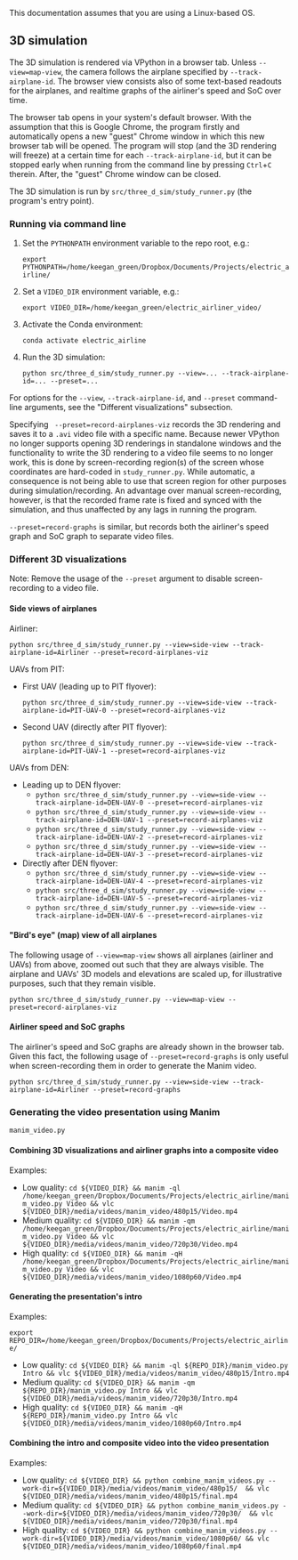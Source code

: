 This documentation assumes that you are using a Linux-based OS.

## 3D simulation

The 3D simulation is rendered via VPython in a browser tab. Unless `--view=map-view`, the camera follows the airplane specified by `--track-airplane-id`. The browser view consists also of some text-based readouts for the airplanes, and realtime graphs of the airliner's speed and SoC over time.

The browser tab opens in your system's default browser. With the assumption that this is Google Chrome, the program firstly and automatically opens a new "guest" Chrome window in which this new browser tab will be opened. The program will stop (and the 3D rendering will freeze) at a certain time for each `--track-airplane-id`, but it can be stopped early when running from the command line by pressing `Ctrl`+`C` therein. After, the "guest" Chrome window can be closed. 

The 3D simulation is run by `src/three_d_sim/study_runner.py` (the program's entry point).

### Running via command line

1. Set the `PYTHONPATH` environment variable to the repo root, e.g.:
    
    `export PYTHONPATH=/home/keegan_green/Dropbox/Documents/Projects/electric_airline/`
    
2. Set a `VIDEO_DIR` environment variable, e.g.:
    
    `export VIDEO_DIR=/home/keegan_green/electric_airliner_video/`
    
3. Activate the Conda environment:
    
    `conda activate electric_airline`
    
4. Run the 3D simulation:
    
    `python src/three_d_sim/study_runner.py --view=... --track-airplane-id=... --preset=...`

For options for the `--view`, `--track-airplane-id`, and `--preset` command-line arguments, see the "Different visualizations" subsection.

Specifying ` --preset=record-airplanes-viz` records the 3D rendering and saves it to a `.avi` video file with a specific name. Because newer VPython no longer supports opening 3D renderings in standalone windows and the functionality to write the 3D rendering to a video file seems to no longer work, this is done by screen-recording region(s) of the screen whose coordinates are hard-coded in `study_runner.py`. While automatic, a consequence is not being able to use that screen region for other purposes during simulation/recording. An advantage over manual screen-recording, however, is that the recorded frame rate is fixed and synced with the simulation, and thus unaffected by any lags in running the program.

`--preset=record-graphs` is similar, but records both the airliner's speed graph and SoC graph to separate video files.

### Different 3D visualizations

Note: Remove the usage of the `--preset` argument to disable screen-recording to a video file.

#### Side views of airplanes

Airliner:

`python src/three_d_sim/study_runner.py --view=side-view --track-airplane-id=Airliner --preset=record-airplanes-viz`

UAVs from PIT:
  - First UAV (leading up to PIT flyover):
    
    `python src/three_d_sim/study_runner.py --view=side-view --track-airplane-id=PIT-UAV-0 --preset=record-airplanes-viz`
    
  - Second UAV (directly after PIT flyover):
    
    `python src/three_d_sim/study_runner.py --view=side-view --track-airplane-id=PIT-UAV-1 --preset=record-airplanes-viz`

UAVs from DEN:
  - Leading up to DEN flyover:
    - `python src/three_d_sim/study_runner.py --view=side-view --track-airplane-id=DEN-UAV-0 --preset=record-airplanes-viz`
    - `python src/three_d_sim/study_runner.py --view=side-view --track-airplane-id=DEN-UAV-1 --preset=record-airplanes-viz`
    - `python src/three_d_sim/study_runner.py --view=side-view --track-airplane-id=DEN-UAV-2 --preset=record-airplanes-viz`
    - `python src/three_d_sim/study_runner.py --view=side-view --track-airplane-id=DEN-UAV-3 --preset=record-airplanes-viz`
  - Directly after DEN flyover:
    - `python src/three_d_sim/study_runner.py --view=side-view --track-airplane-id=DEN-UAV-4 --preset=record-airplanes-viz`
    - `python src/three_d_sim/study_runner.py --view=side-view --track-airplane-id=DEN-UAV-5 --preset=record-airplanes-viz`
    - `python src/three_d_sim/study_runner.py --view=side-view --track-airplane-id=DEN-UAV-6 --preset=record-airplanes-viz`

#### "Bird's eye" (map) view of all airplanes

The following usage of `--view=map-view` shows all airplanes (airliner and UAVs) from above, zoomed out such that they are always visible. The airplane and UAVs' 3D models and elevations are scaled up, for illustrative purposes, such that they remain visible.

`python src/three_d_sim/study_runner.py --view=map-view --preset=record-airplanes-viz`

#### Airliner speed and SoC graphs

The airliner's speed and SoC graphs are already shown in the browser tab. Given this fact, the following usage of `--preset=record-graphs` is only useful when screen-recording them in order to generate the Manim video.

`python src/three_d_sim/study_runner.py --view=side-view --track-airplane-id=Airliner --preset=record-graphs`

### Generating the video presentation using Manim

`manim_video.py`

#### Combining 3D visualizations and airliner graphs into a composite video

Examples:

- Low quality:    `cd ${VIDEO_DIR} && manim -ql /home/keegan_green/Dropbox/Documents/Projects/electric_airline/manim_video.py Video && vlc ${VIDEO_DIR}/media/videos/manim_video/480p15/Video.mp4`
- Medium quality: `cd ${VIDEO_DIR} && manim -qm /home/keegan_green/Dropbox/Documents/Projects/electric_airline/manim_video.py Video && vlc ${VIDEO_DIR}/media/videos/manim_video/720p30/Video.mp4`
- High quality:   `cd ${VIDEO_DIR} && manim -qH /home/keegan_green/Dropbox/Documents/Projects/electric_airline/manim_video.py Video && vlc ${VIDEO_DIR}/media/videos/manim_video/1080p60/Video.mp4`

#### Generating the presentation's intro

Examples:

`export REPO_DIR=/home/keegan_green/Dropbox/Documents/Projects/electric_airline/`

- Low quality:    `cd ${VIDEO_DIR} && manim -ql ${REPO_DIR}/manim_video.py Intro && vlc ${VIDEO_DIR}/media/videos/manim_video/480p15/Intro.mp4`
- Medium quality: `cd ${VIDEO_DIR} && manim -qm ${REPO_DIR}/manim_video.py Intro && vlc ${VIDEO_DIR}/media/videos/manim_video/720p30/Intro.mp4`
- High quality:   `cd ${VIDEO_DIR} && manim -qH ${REPO_DIR}/manim_video.py Intro && vlc ${VIDEO_DIR}/media/videos/manim_video/1080p60/Intro.mp4`

#### Combining the intro and composite video into the video presentation

Examples:

- Low quality:    `cd ${VIDEO_DIR} && python combine_manim_videos.py --work-dir=${VIDEO_DIR}/media/videos/manim_video/480p15/  && vlc ${VIDEO_DIR}/media/videos/manim_video/480p15/final.mp4`
- Medium quality: `cd ${VIDEO_DIR} && python combine_manim_videos.py --work-dir=${VIDEO_DIR}/media/videos/manim_video/720p30/  && vlc ${VIDEO_DIR}/media/videos/manim_video/720p30/final.mp4`
- High quality:   `cd ${VIDEO_DIR} && python combine_manim_videos.py --work-dir=${VIDEO_DIR}/media/videos/manim_video/1080p60/ && vlc ${VIDEO_DIR}/media/videos/manim_video/1080p60/final.mp4`
